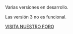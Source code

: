 Varias versiones en desarrollo.

Las versión 3 no es funcional.

[VISITA NUESTRO FORO](http://domotica-arduino.es/foro/index.php)
